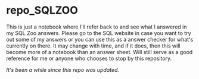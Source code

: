 # repo_SQLZOO
This is just a notebook where I'll refer back to and see what I answered in my SQL Zoo answers. Please go to the SQL website in case you want to try out some of my answers or you can use this as a answer checker for what's currently on there. It may change with time, and if it does, then this will become more of a notebook than an answer sheet. Will still serve as a good reference for me or anyone who chooses to stop by this repository.


_It's been a while since this repo was updated._
